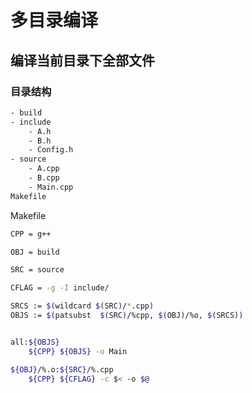 <!--
 * @Description: 
 * @Version: 1.0
 * @Author: daLao
 * @Email:  
 * @Date: 2022-10-16 23:29:52
 * @LastEditors: dalao_li
 * @LastEditTime: 2023-05-03 17:33:46
-->

# 多目录编译

## 编译当前目录下全部文件

### 目录结构

```sh
- build
- include
    - A.h
    - B.h
    - Config.h
- source
    - A.cpp
    - B.cpp
    - Main.cpp
Makefile
```

Makefile

```sh
CPP = g++

OBJ = build

SRC = source

CFLAG = -g -I include/

SRCS := $(wildcard $(SRC)/*.cpp)
OBJS := $(patsubst  $(SRC)/%cpp, $(OBJ)/%o, $(SRCS))


all:${OBJS}
    ${CPP} ${OBJS} -o Main

${OBJ}/%.o:${SRC}/%.cpp
    ${CPP} ${CFLAG} -c $< -o $@
```
